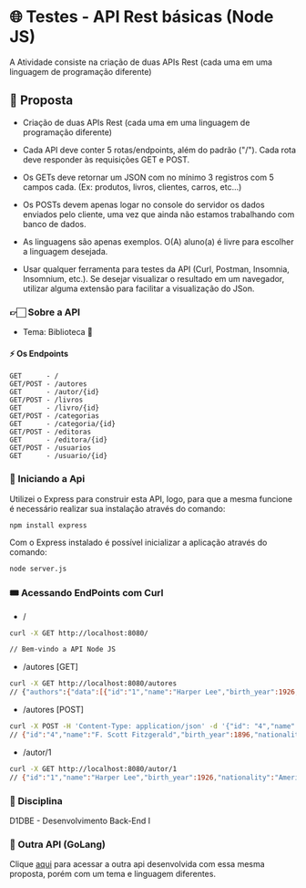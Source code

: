 # 🌐 Testes - API Rest básicas (Node JS)

A Atividade consiste na criação de duas APIs Rest (cada uma em uma linguagem de programação diferente)

## 🚧 Proposta

- Criação de duas APIs Rest (cada uma em uma linguagem de programação diferente)

- Cada API deve conter 5 rotas/endpoints, além do padrão ("/"). Cada rota deve responder às requisições GET e POST.

- Os GETs deve retornar um JSON com no mínimo 3 registros com 5 campos cada. (Ex: produtos, livros, clientes, carros, etc...)

- Os POSTs devem apenas logar no console do servidor os dados enviados pelo cliente, uma vez que ainda não estamos trabalhando com banco de dados.

- As linguagens são apenas exemplos. O(A) aluno(a) é livre para escolher a linguagem desejada.

- Usar qualquer ferramenta para testes da API (Curl, Postman, Insomnia, Insomnium, etc.). Se desejar visualizar o resultado em um navegador, utilizar alguma extensão para facilitar a visualização do JSon.

### 👉🏻 Sobre a API
- Tema: Biblioteca 📖
#### ⚡ Os Endpoints
```
GET      - / 
GET/POST - /autores 
GET      - /autor/{id}
GET/POST - /livros 
GET      - /livro/{id}
GET/POST - /categorias 
GET      - /categoria/{id}
GET/POST - /editoras 
GET      - /editora/{id}
GET/POST - /usuarios 
GET      - /usuario/{id}
```

### 🏁 Iniciando a Api
Utilizei o Express para construir esta API, logo, para que a mesma funcione é necessário realizar sua instalação através do comando:
```bash
npm install express
```
Com o Express instalado é possível inicializar a aplicação através do comando:
```bash
node server.js
```

### 🎟️ Acessando EndPoints com Curl
- /
```bash
curl -X GET http://localhost:8080/

// Bem-vindo a API Node JS
```

- /autores [GET]
```bash
curl -X GET http://localhost:8080/autores
// {"authors":{"data":[{"id":"1","name":"Harper Lee","birth_year":1926,"nationality":"Americana","books_written":2},{"id":"2","name":"George Orwell","birth_year":1903,"nationality":"Inglês","books_written":9},{"id":"3","name":"Jane Austen","birth_year":1775,"nationality":"Inglês","books_written":6}]}}birth_year":1974,"nationality":"British","movies_starred":45}]
```

- /autores [POST]
```bash
curl -X POST -H 'Content-Type: application/json' -d '{"id": "4","name": "F. Scott Fitzgerald","birth_year": 1896,"nationality": "Americano","books_written":5}' http://localhost:8080/autores
// {"id":"4","name":"F. Scott Fitzgerald","birth_year":1896,"nationality":"Americano","books_written":5}
```
- /autor/1
```bash
curl -X GET http://localhost:8080/autor/1
// {"id":"1","name":"Harper Lee","birth_year":1926,"nationality":"Americana","books_written":2}
```

### 📒 Disciplina
D1DBE - Desenvolvimento Back-End I

### 🚩 Outra API (GoLang)
Clique [aqui](https://github.com/matheusrmatiaspos/D1DBE-ApiRestBasica-GoLang) para acessar a outra api desenvolvida com essa mesma proposta, porém com um tema e linguagem diferentes.